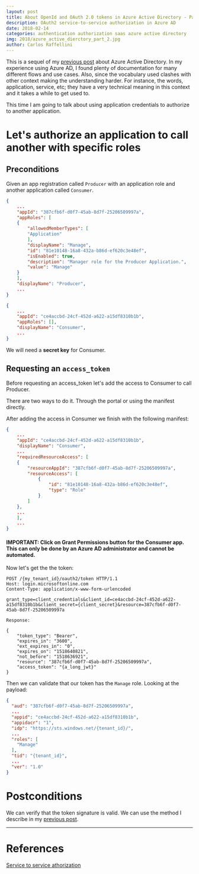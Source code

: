 ```yaml
---
layout: post
title: About OpenId and OAuth 2.0 tokens in Azure Active Directory - Part II
description: OAuth2 service-to-service authorization in Azure AD
date: 2018-02-14
categories: authentication authorization saas azure active directory 
img: 2018/azure_active_dierctory_part_2.jpg
author: Carlos Raffellini
---
```


This is a sequel of my [previous post](/openid-oauth2-add/) about Azure Active Directory. In my experience using Azure AD, I found plenty of documentation for many different flows and use cases. Also, since the vocabulary used clashes with other context making the understanding harder. For instance, the words, application, service, etc; they have a very technical meaning in this context and it takes a while to get used to.

This time I am going to talk about using application credentials to authorize to another application.


# Let's authorize an application to call another with specific roles

## Preconditions

Given an app registration called `Producer` with an application role and another application called `Consumer`.

```json
{
    ...
    "appId": "387cfb6f-d0f7-45ab-8d7f-25206509997a",
    "appRoles": [
    {
        "allowedMemberTypes": [
        "Application"
        ],
        "displayName": "Manage",
        "id": "81e10148-16a8-432a-b86d-ef620c3e48ef",
        "isEnabled": true,
        "description": "Manager role for the Producer Application.",
        "value": "Manage"
    }
    ],
    "displayName": "Producer",
    ...
}
```

```json
{
    ...
    "appId": "ce4accbd-24cf-452d-a622-a15df8310b1b",
    "appRoles": [],
    "displayName": "Consumer",
    ...
}
```

We will need a **secret key** for Consumer.

## Requesting an `access_token`

Before requesting an access_token let's add the access to Consumer to call Producer.

There are two ways to do it. Through the portal or using the manifest directly.

After adding the access in Consumer we finish with the following manifest:

```json
{
    ...
    "appId": "ce4accbd-24cf-452d-a622-a15df8310b1b",
    "displayName": "Consumer",
    ...
    "requiredResourceAccess": [
    {
        "resourceAppId": "387cfb6f-d0f7-45ab-8d7f-25206509997a",
        "resourceAccess": [
            {
                "id": "81e10148-16a8-432a-b86d-ef620c3e48ef",
                "type": "Role"
            }
        ]
    },
    ...
    ],
    ...
}
```

#### IMPORTANT: Click on **Grant Permissions** button for the Consumer app. This can only be done by an Azure AD administrator and cannot be automated.

Now let's get the the token:

```
POST /{my_tenant_id}/oauth2/token HTTP/1.1
Host: login.microsoftonline.com
Content-Type: application/x-www-form-urlencoded

grant_type=client_credentials&client_id=ce4accbd-24cf-452d-a622-a15df8310b1b&client_secret={client_secret}&resource=387cfb6f-d0f7-45ab-8d7f-25206509997a

Response:

{
    "token_type": "Bearer",
    "expires_in": "3600",
    "ext_expires_in": "0",
    "expires_on": "1518640821",
    "not_before": "1518636921",
    "resource": "387cfb6f-d0f7-45ab-8d7f-25206509997a",
    "access_token": "{a_long_jwt}"
}
```

Then we can validate that our token has the `Manage` role. Looking at the payload:

```json
{
  "aud": "387cfb6f-d0f7-45ab-8d7f-25206509997a",
  ...
  "appid": "ce4accbd-24cf-452d-a622-a15df8310b1b",
  "appidacr": "1",
  "idp": "https://sts.windows.net/{tenant_id}/",
  ...
  "roles": [
    "Manage"
  ],
  "tid": "{tenant_id}",
  ...
  "ver": "1.0"
}
```

# Postconditions

We can verify that the token signature is valid. We can use the method I describe in my [previous post](/openid-oauth2-add/).


---

# References

[Service to service athorization](https://docs.microsoft.com/en-us/azure/active-directory/develop/active-directory-protocols-oauth-service-to-service)